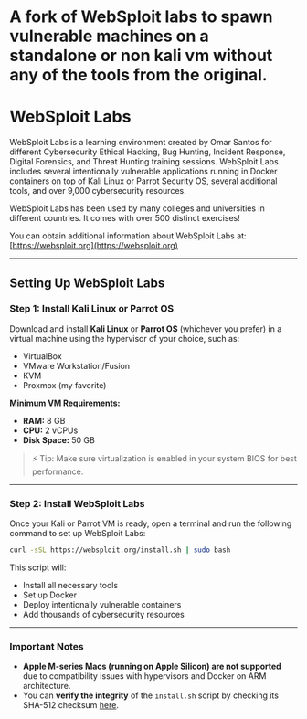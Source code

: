 # A fork of WebSploit labs to spawn vulnerable machines on a standalone or non kali vm without any of the tools from the original. 
# WebSploit Labs
WebSploit Labs is a learning environment created by Omar Santos for different Cybersecurity Ethical Hacking, Bug Hunting, Incident Response, Digital Forensics, and Threat Hunting training sessions. WebSploit Labs includes several intentionally vulnerable applications running in Docker containers on top of Kali Linux or Parrot Security OS, several additional tools, and over 9,000 cybersecurity resources.

WebSploit Labs has been used by many colleges and universities in different countries. It comes with over 500 distinct exercises!

You can obtain additional information about WebSploit Labs at: [https://websploit.org](https://websploit.org)

---

## Setting Up WebSploit Labs

### Step 1: Install Kali Linux or Parrot OS
Download and install **Kali Linux** or **Parrot OS** (whichever you prefer) in a virtual machine using the hypervisor of your choice, such as:
- VirtualBox
- VMware Workstation/Fusion
- KVM
- Proxmox (my favorite)

**Minimum VM Requirements:**
- **RAM:** 8 GB
- **CPU:** 2 vCPUs
- **Disk Space:** 50 GB

> ⚡ Tip: Make sure virtualization is enabled in your system BIOS for best performance.

---

### Step 2: Install WebSploit Labs
Once your Kali or Parrot VM is ready, open a terminal and run the following command to set up WebSploit Labs:

```bash
curl -sSL https://websploit.org/install.sh | sudo bash
```

This script will:
- Install all necessary tools
- Set up Docker
- Deploy intentionally vulnerable containers
- Add thousands of cybersecurity resources

---

### Important Notes
- **Apple M-series Macs (running on Apple Silicon) are not supported** due to compatibility issues with hypervisors and Docker on ARM architecture.
- You can **verify the integrity** of the `install.sh` script by checking its SHA-512 checksum [here](https://websploit.org).
